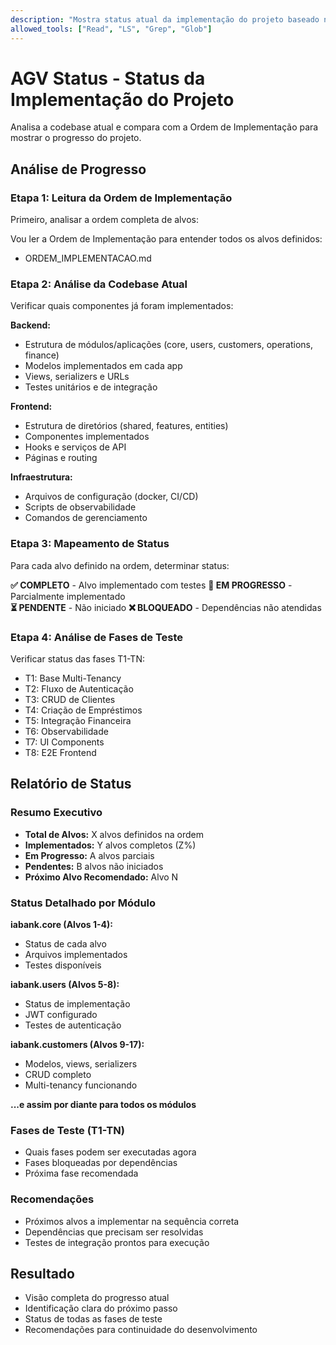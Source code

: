 ```yaml
---
description: "Mostra status atual da implementação do projeto baseado na Ordem de Implementação"
allowed_tools: ["Read", "LS", "Grep", "Glob"]
---
```


# AGV Status - Status da Implementação do Projeto

Analisa a codebase atual e compara com a Ordem de Implementação para mostrar o progresso do projeto.

## Análise de Progresso

### Etapa 1: Leitura da Ordem de Implementação
Primeiro, analisar a ordem completa de alvos:

Vou ler a Ordem de Implementação para entender todos os alvos definidos:
- ORDEM_IMPLEMENTACAO.md

### Etapa 2: Análise da Codebase Atual  
Verificar quais componentes já foram implementados:

**Backend:**
- Estrutura de módulos/aplicações (core, users, customers, operations, finance)
- Modelos implementados em cada app
- Views, serializers e URLs
- Testes unitários e de integração

**Frontend:**
- Estrutura de diretórios (shared, features, entities)
- Componentes implementados
- Hooks e serviços de API
- Páginas e routing

**Infraestrutura:**
- Arquivos de configuração (docker, CI/CD)
- Scripts de observabilidade
- Comandos de gerenciamento

### Etapa 3: Mapeamento de Status
Para cada alvo definido na ordem, determinar status:

**✅ COMPLETO** - Alvo implementado com testes
**🔄 EM PROGRESSO** - Parcialmente implementado  
**⏳ PENDENTE** - Não iniciado
**❌ BLOQUEADO** - Dependências não atendidas

### Etapa 4: Análise de Fases de Teste
Verificar status das fases T1-TN:
- T1: Base Multi-Tenancy
- T2: Fluxo de Autenticação  
- T3: CRUD de Clientes
- T4: Criação de Empréstimos
- T5: Integração Financeira
- T6: Observabilidade
- T7: UI Components
- T8: E2E Frontend

## Relatório de Status

### Resumo Executivo
- **Total de Alvos:** X alvos definidos na ordem
- **Implementados:** Y alvos completos (Z%)
- **Em Progresso:** A alvos parciais
- **Pendentes:** B alvos não iniciados
- **Próximo Alvo Recomendado:** Alvo N

### Status Detalhado por Módulo

**iabank.core (Alvos 1-4):**
- Status de cada alvo
- Arquivos implementados
- Testes disponíveis

**iabank.users (Alvos 5-8):**
- Status de implementação
- JWT configurado
- Testes de autenticação

**iabank.customers (Alvos 9-17):**
- Modelos, views, serializers
- CRUD completo
- Multi-tenancy funcionando

**...e assim por diante para todos os módulos**

### Fases de Teste (T1-TN)
- Quais fases podem ser executadas agora
- Fases bloqueadas por dependências
- Próxima fase recomendada

### Recomendações
- Próximos alvos a implementar na sequência correta
- Dependências que precisam ser resolvidas
- Testes de integração prontos para execução

## Resultado
- Visão completa do progresso atual
- Identificação clara do próximo passo
- Status de todas as fases de teste
- Recomendações para continuidade do desenvolvimento